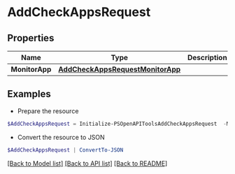 # AddCheckAppsRequest
## Properties

Name | Type | Description | Notes
------------ | ------------- | ------------- | -------------
**MonitorApp** | [**AddCheckAppsRequestMonitorApp**](AddCheckAppsRequestMonitorApp.md) |  | 

## Examples

- Prepare the resource
```powershell
$AddCheckAppsRequest = Initialize-PSOpenAPIToolsAddCheckAppsRequest  -MonitorApp null
```

- Convert the resource to JSON
```powershell
$AddCheckAppsRequest | ConvertTo-JSON
```

[[Back to Model list]](../README.md#documentation-for-models) [[Back to API list]](../README.md#documentation-for-api-endpoints) [[Back to README]](../README.md)

